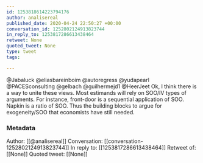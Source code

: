 ```yaml
---
id: 1253818614223794176
author: analisereal
published_date: 2020-04-24 22:50:27 +00:00
conversation_id: 1252802124913823744
in_reply_to: 1253817286613438464
retweet: None
quoted_tweet: None
type: tweet
tags:

---
```


@Jabaluck @eliasbareinboim @autoregress @yudapearl @PACESconsulting @gelbach @guilhermejd1 @HeerJeet Ok, I think there is a way to unite these views. Most estimands will rely on SOO/IV types of arguments. For instance, front-door is a sequential application of SOO. Napkin is a ratio of SOO. Thus the building blocks to argue for exogeneity/SOO that economists have still needed.

### Metadata

Author: [[@analisereal]]
Conversation: [[conversation-1252802124913823744]]
In reply to: [[1253817286613438464]]
Retweet of: [[None]]
Quoted tweet: [[None]]
